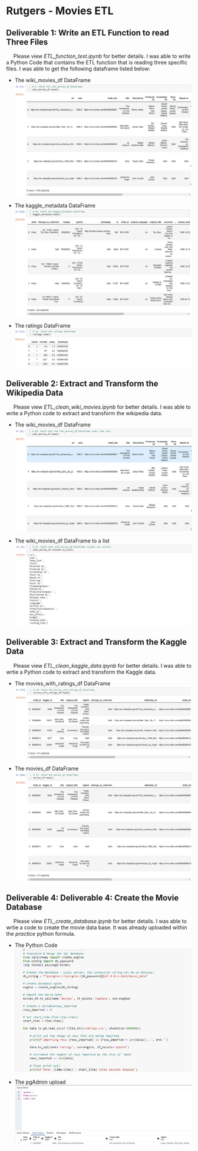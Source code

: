# Rutgers - Movies ETL

## Deliverable 1: Write an ETL Function to read Three Files

&nbsp;&nbsp;&nbsp;&nbsp; Please view _ETL_function_test.ipynb_ for better details. I was able to write a Python Code that contains the ETL function that is reading three specific files. I was able to get the following dataframe listed below:

 - The wiki_movies_df DataFrame  
![](https://github.com/JeanPyerC/Rutgers-Movies_ETL/blob/main/Challenge/Photos/Pic1.png)

 - The kaggle_metadata DataFrame  
![](https://github.com/JeanPyerC/Rutgers-Movies_ETL/blob/main/Challenge/Photos/Pic2.png)

 - The ratings DataFrame  
![](https://github.com/JeanPyerC/Rutgers-Movies_ETL/blob/main/Challenge/Photos/Pic3.png)


## Deliverable 2: Extract and Transform the Wikipedia Data

&nbsp;&nbsp;&nbsp;&nbsp; Please view _ETL_clean_wiki_movies.ipynb_ for better details. I was able to write a Python code to extract and transform the wikipedia data. 

 - The wiki_movies_df DataFrame
![](https://github.com/JeanPyerC/Rutgers-Movies_ETL/blob/main/Challenge/Photos/Pic4.png)

 - The wiki_movies_df DataFrame to a list
![](https://github.com/JeanPyerC/Rutgers-Movies_ETL/blob/main/Challenge/Photos/Pic5.png)



## Deliverable 3: Extract and Transform the Kaggle Data

&nbsp;&nbsp;&nbsp;&nbsp; Please view _ETL_clean_kaggle_data.ipynb_ for better details. I was able to wrtie a Python code to extract and transform the Kaggle data. 

 - The movies_with_ratings_df DataFrame
![](https://github.com/JeanPyerC/Rutgers-Movies_ETL/blob/main/Challenge/Photos/Pic7.png)

 - The movies_df DataFrame
![](https://github.com/JeanPyerC/Rutgers-Movies_ETL/blob/main/Challenge/Photos/Pic8.png)


## Deliverable 4: Deliverable 4: Create the Movie Database

&nbsp;&nbsp;&nbsp;&nbsp; Please view _ETL_create_database.ipynb_ for better details. I was able to wrtie a code to create the movie data base. It was already uploaded within the _practice_ python formula. 

 - The Python Code  
![](https://github.com/JeanPyerC/Rutgers-Movies_ETL/blob/main/Challenge/Photos/Pic9.png)

 - The pgAdmin upload
![](https://github.com/JeanPyerC/Rutgers-Movies_ETL/blob/main/Challenge/Photos/Pic10.png)

